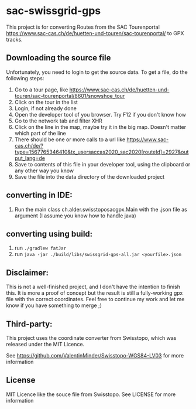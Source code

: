 # sac-swissgrid-gps
This project is for converting Routes from the SAC Tourenportal https://www.sac-cas.ch/de/huetten-und-touren/sac-tourenportal/ to GPX tracks.

## Downloading the source file

Unfortunately, you need to login to get the source data. To get a file, do the following steps:

1. Go to a tour page, like https://www.sac-cas.ch/de/huetten-und-touren/sac-tourenportal/8601/snowshoe_tour
2. Click on the tour in the list
3. Login, if not already done
4. Open the developer tool of you browser. Try F12 if you don't know how
5. Go to the network tab and filter XHR
6. Click on the line in the map, maybe try it in the big map. Doesn't matter which part of the line
7. There should be one or more calls to a url like https://www.sac-cas.ch/de/?type=1567765346410&tx_usersaccas2020_sac2020[routeId]=2927&output_lang=de
8. Save to contents of this file in your developer tool, using the clipboard or any other way you know
9. Save the file into the data directory of the downloaded project

## converting in IDE:

1. Run the main class ch.alder.swisstoposacgpx.Main with the .json file as argument (I assume you know how to handle java)

## converting using build:

1. run `./gradlew fatJar`
2. run `java -jar ./build/libs/swissgrid-gps-all.jar <yourfile>.json`

## Disclaimer:

This is not a well-finished project, and I don't have the intention to finish this. It is more a proof of concept but the result is still a fully-working gpx file with the correct coordinates. Feel free to continue my work and let me know if you have something to merge ;)

## Third-party:

This project uses the coordinate converter from Swisstopo, which was released under the MIT Licence.

See https://github.com/ValentinMinder/Swisstopo-WGS84-LV03 for more information

## License

MIT Licence like the souce file from Swisstopo. See LICENSE for more information
